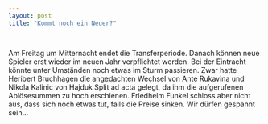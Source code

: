 ```yaml
---
layout: post
title: "Kommt noch ein Neuer?"

---
```


Am Freitag um Mitternacht endet die Transferperiode. Danach können neue Spieler erst wieder im neuen Jahr verpflichtet werden. Bei der Eintracht könnte unter Umständen noch etwas im Sturm passieren. Zwar hatte Heribert Bruchhagen die angedachten Wechsel von Ante Rukavina und Nikola Kalinic von Hajduk Split ad acta gelegt, da ihm die aufgerufenen Ablösesummen zu hoch erschienen. Friedhelm Funkel schloss aber nicht aus, dass sich noch etwas tut, falls die Preise sinken. Wir dürfen gespannt sein...


